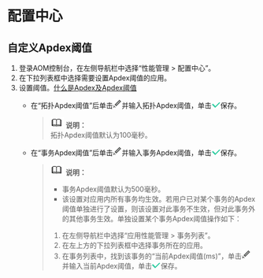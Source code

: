 # 配置中心<a name="aom_02_0067"></a>

## 自定义Apdex阈值<a name="zh-cn_topic_0127229101_section143014218318"></a>

1.  登录AOM控制台，在左侧导航栏中选择“性能管理 \> 配置中心”。
2.  在下拉列表框中选择需要设置Apdex阈值的应用。
3.  设置阈值。[什么是Apdex及Apdex阈值](https://support.huaweicloud.com/productdesc-apm/apm_06_0002.html)
    -   在“拓扑Apdex阈值”后单击![](figures/icon-编辑1.png)并输入拓扑Apdex阈值，单击![](figures/icon-输入1.png)保存。

        >![](public_sys-resources/icon-note.gif) **说明：**   
        >拓扑Apdex阈值默认为100毫秒。  

    -   在“事务Apdex阈值”后单击![](figures/icon-编辑2.png)并输入事务Apdex阈值，单击![](figures/icon-输入2.png)保存。

        >![](public_sys-resources/icon-note.gif) **说明：**   
        >-   事务Apdex阈值默认为500毫秒。  
        >-   该设置对应用内所有事务均生效。若用户已对某个事务的Apdex阈值单独进行了设置，则该设置对此事务不生效，但对此事务外的其他事务生效。单独设置某个事务Apdex阈值操作如下：  
        >    1.  在左侧导航栏中选择“应用性能管理 \> 事务列表”。  
        >    2.  在左上方的下拉列表框中选择事务所在的应用。  
        >    3.  在事务列表中，找到该事务的“当前Apdex阈值\(ms\)”，单击![](figures/icon-编辑3.png)并输入当前Apdex阈值，单击![](figures/icon-输入3.png)保存。  



